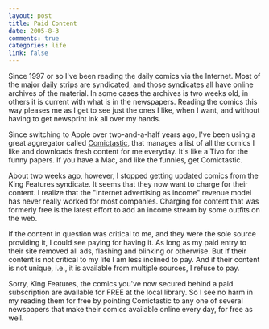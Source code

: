```yaml
--- 
layout: post
title: Paid Content
date: 2005-8-3
comments: true
categories: life
link: false
---
```

Since 1997 or so I've been reading the daily comics via the Internet. Most of the major daily strips are syndicated, and those syndicates all have online archives of the material. In some cases the archives is two weeks old, in others it is current with what is in the newspapers. Reading the comics this way pleases me as I get to see just the ones I like, when I want, and without having to get newsprint ink all over my hands.

Since switching to Apple over two-and-a-half years ago, I've been using a great aggregator called <a href="http://comictastic.com/" title="Comictastic">Comictastic</a>, that manages a list of all the comics I like and downloads fresh content for me everyday. It's like a Tivo for the funny papers. If you have a Mac, and like the funnies, get Comictastic.

About two weeks ago, however, I stopped getting updated comics from the King Features syndicate. It seems that they now want to charge for their content. I realize that the "Internet advertising as income" revenue model has never really worked for most companies. Charging for content that was formerly free is the latest effort to add an income stream by some outfits on the web.

If the content in question was critical to me, and they were the sole source providing it, I could see paying for having it. As long as my paid entry to their site removed all ads, flashing and blinking or otherwise. But if their content is not critical to my life I am less inclined to pay. And if their content is not unique, i.e., it is available from multiple sources, I refuse to pay.

Sorry, King Features, the comics you've now secured behind a paid subscription are available for FREE at the local library. So I see no harm in my reading them for free by pointing Comictastic to any one of several newspapers that make their comics available online every day, for free as well.
